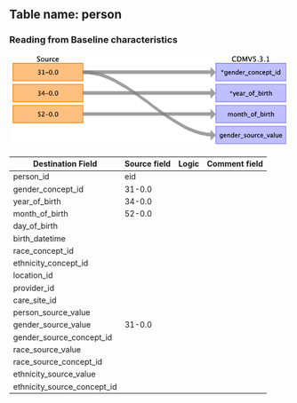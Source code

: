 ## Table name: person

### Reading from Baseline characteristics

![](md_files/image6.png)

| Destination Field | Source field | Logic | Comment field |
| --- | --- | --- | --- |
| person_id | eid |  |  |
| gender_concept_id | 31-0.0 |  |  |
| year_of_birth | 34-0.0 |  |  |
| month_of_birth | 52-0.0 |  |  |
| day_of_birth |  |  |  |
| birth_datetime |  |  |  |
| race_concept_id |  |  |  |
| ethnicity_concept_id |  |  |  |
| location_id |  |  |  |
| provider_id |  |  |  |
| care_site_id |  |  |  |
| person_source_value |  |  |  |
| gender_source_value | 31-0.0 |  |  |
| gender_source_concept_id |  |  |  |
| race_source_value |  |  |  |
| race_source_concept_id |  |  |  |
| ethnicity_source_value |  |  |  |
| ethnicity_source_concept_id |  |  |  |

